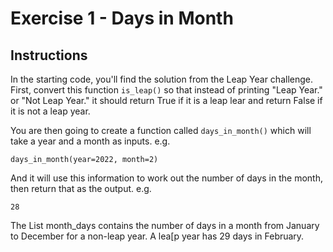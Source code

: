 # Exercise 1 - Days in Month

## Instructions
In the starting code, you'll find the solution from the Leap Year challenge. First, convert this function <code>is_leap()</code> so that instead of printing "Leap Year." or "Not Leap Year." it should return True if it is a leap lear and return False if it is not a leap year.

You are then going to create a function called <code>days_in_month()</code> which will take a year and a month as inputs. e.g.
```
days_in_month(year=2022, month=2)
```

And it will use this information to work out the number of days in the month, then return that as the output. e.g.
```
28
```

The List month_days contains the number of days in a month from January to December for a non-leap year. A lea[p year has 29 days in February.
